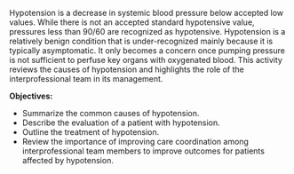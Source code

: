 Hypotension is a decrease in systemic blood pressure below accepted low values. While there is not an accepted standard hypotensive value, pressures less than 90/60 are recognized as hypotensive. Hypotension is a relatively benign condition that is under-recognized mainly because it is typically asymptomatic. It only becomes a concern once pumping pressure is not sufficient to perfuse key organs with oxygenated blood. This activity reviews the causes of hypotension and highlights the role of the interprofessional team in its management.

**Objectives:**
- Summarize the common causes of hypotension.
- Describe the evaluation of a patient with hypotension.
- Outline the treatment of hypotension.
- Review the importance of improving care coordination among interprofessional team members to improve outcomes for patients affected by hypotension.